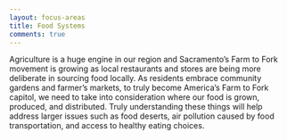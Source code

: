 ```yaml
---
layout: focus-areas
title: Food Systems
comments: true
---
```


Agriculture is a huge engine in our region and Sacramento’s Farm to Fork movement is growing as local restaurants and stores are being more deliberate in sourcing food locally. As residents embrace community gardens and farmer’s markets, to truly become America’s Farm to Fork capitol, we need to take into consideration where our food is grown, produced, and distributed. Truly understanding these things will help address larger issues such as food deserts, air pollution caused by food transportation, and access to healthy eating choices.
